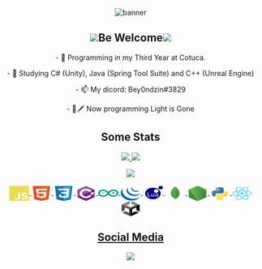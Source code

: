 <p align="center">
<img src='https://media.discordapp.net/attachments/513402687698763797/1225451548016902154/toji_fushiguro_wallpaper_by_xavierhernandez2_dg2ahan-pre.png' alt="banner"></img>
<h2 align="center"><img src="https://github.com/Bey0ndzin/Bey0ndzin/blob/main/gojoBanner.gif" width="50">Be Welcome<img src="https://github.com/Bey0ndzin/Bey0ndzin/blob/main/gojoBanner.gif" width="50"></h2>
<p align="center">
- 🔭 Programming in my Third Year at Cotuca.
</p>
<p align="center">
- 🌱 Studying C# (Unity), Java (Spring Tool Suite) and C++ (Unreal Engine)
</p>
<p align="center">
- 📫 My dicord: Bey0ndzin#3829
</p>
<p align="center">
- 🤖🗡 Now programming Light is Gone
</p>
<div>
  <h2 align="center">Some Stats</h2>
  <p align="center">
  <a href="https://github.com/Bey0ndzin">
  <img height="180em" src="https://github-readme-stats.vercel.app/api?username=Bey0ndzin&show_icons=true&theme=dark&include_all_commits=true&count_private=true"/>
  <img src="https://github-readme-streak-stats.herokuapp.com/?user=Bey0ndzin&theme=dark">
  </div>
  <p align="center">
   <img src="https://github-profile-trophy.vercel.app/?username=Bey0ndzin&theme=dracula"/>
  <div>
    <p align="center">
  <img align="center" alt="Js" height="30" width="40" src="https://raw.githubusercontent.com/devicons/devicon/master/icons/javascript/javascript-plain.svg">
  <img align="center" alt="HTML" height="30" width="40" src="https://raw.githubusercontent.com/devicons/devicon/master/icons/html5/html5-original.svg">
  <img align="center" alt="CSS" height="30" width="40" src="https://raw.githubusercontent.com/devicons/devicon/master/icons/css3/css3-original.svg">
  <img align="center" alt="C#" height="30" width="40" src="https://raw.githubusercontent.com/devicons/devicon/master/icons/csharp/csharp-original.svg">
  <img align="center" alt="Arduino" height="30" width="40" src="https://github.com/devicons/devicon/blob/master/icons/arduino/arduino-original.svg">
  <img align="center" alt="JQuery" height="30" width="40" src="https://github.com/devicons/devicon/blob/master/icons/jquery/jquery-original.svg">
  <img align="center" alt="Lua" height="30" width="40" src="https://github.com/devicons/devicon/blob/master/icons/lua/lua-original.svg">
  <img align="center" alt="MongoDB" height="30" width="40" src="https://github.com/devicons/devicon/blob/master/icons/mongodb/mongodb-original.svg">
  <img align="center" alt="Node" height="30" width="40" src="https://github.com/devicons/devicon/blob/master/icons/nodejs/nodejs-original.svg">
  <img align="center" alt="Python" height="30" width="40" src="https://github.com/devicons/devicon/blob/master/icons/python/python-original.svg">
  <img align="center" alt="React" height="30" width="40" src="https://github.com/devicons/devicon/blob/master/icons/react/react-original.svg">
  <img align="center" alt="Unity" height="30" width="40" src="https://github.com/devicons/devicon/blob/master/icons/unity/unity-original.svg">
</div>
  <div> 
      <h2 align="center">Social Media</h2>
    <p align="center">
  <a href="https://www.youtube.com/@Bey0ndzin" target="_blank"><img src="https://img.shields.io/badge/YouTube-FF0000?style=for-the-badge&logo=youtube&logoColor=white" target="_blank"></a>
</div>
